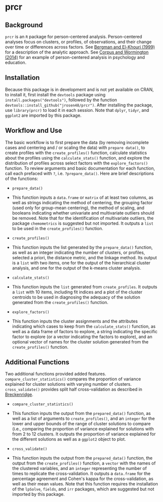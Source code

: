 # prcr

## Background

`prcr` is an `R` package for person-centered analysis. Person-centered analyses focus on clusters, or profiles, of observations, and their change over time or differences across factors. See [Bergman and El-Khouri (1999)](http://onlinelibrary.wiley.com/doi/10.1002/(SICI)1521-4036(199910)41:6%3C753::AID-BIMJ753%3E3.0.CO;2-K/abstract) for a description of the analytic approach. See [Corpus and Wormington (2014)](http://www.tandfonline.com/doi/abs/10.1080/00220973.2013.876225) for an example of person-centered analysis in psychology and education.

## Installation

Because this package is in development and is not yet available on CRAN, to install it, first install the `devtools` package using `install.packages("devtools")`, followed by the function `devtools::install_github("jrosen48/prcr")`. After installing the package, use `library(prcr)` to load it in each session. Note that `dplyr`, `tidyr`, and `ggplot2` are imported by this package.

## Workflow and Use 

The basic workflow is to first prepare the data (by removing incomplete cases and centering and / or scaling the data) with `prepare data()`, to create profiles with the `create_profiles()` function, calculate statistics about the profiles using the `calculate_stats()` function, and explore the distribution of profiles across select factors with the `explore_factors()` function. To review arguments and basic documentation for each function, call each prefaced with `?`, i.e. `?prepare_data()`. Here are brief descriptions of the functions:

* `prepare_data()`

 * This function inputs a `data.frame` or `matrix` of at least two columns, as well as strings indicating the method of centering, the grouping factor (used only for group-mean centering), the method of scaling, and booleans indicating whether univariate and multivariate outliers should be removed. Note that for the identification of multivariate outliers, the package `chemometrics` is suggested but not imported. It outputs a `list` to be used in the `create_profiles()` function. 

* `create_profiles()`

 * This function inputs the list generated by the `prepare_data()` function, as well as an integer indicating the number of clusters, or profiles, selected a priori, the distance metric, and the linkage method. Its output is a `list` with two items, one for the output of the hierarchical cluster analysis, and one for the output of the k-means cluster analysis.

* `calculate_stats()`

 * This function inputs the `list` generated from `create_profiles`. It outputs a `list` with 10 items, including fit indices and a plot of the cluster centroids to be used in diagnosing the adequacy of the solution generated from the `create_profiles()` function.

* `explore_factors()`

 * This function inputs the cluster assignments and the attributes indicating which cases to keep from the `calculate_stats()` function, as well as a data frame of factors to explore, a string indicating the specific factor to explore (or a vector indicating the factors to explore), and an optional vector of names for the cluster solution generated from the `create_profiles()` function.

## Additional Functions

Two additional functions provided added features. `compare_cluster_statistics()` compares the proportion of variance explained for cluster solutions with varying number of clusters. `cross_validate()` provides split half cross-validation as described in [Breckenridge](http://www.tandfonline.com/doi/abs/10.1207/S15327906MBR3502_5#.V6TT8JMrJE5).

* `compare_cluster_statistics()`

 * This function inputs the output from the `prepared_data()` function, as well as a list of arguments to `create_profiles()`, and an `integer` for the lower and upper bounds of the range of cluster solutions to compare (i.e., comparing the proportion of variance explained for solutions with from 2 to 12 clusters. It outputs the proportion of variance explained for the different solutions as well as a `ggplot2` object to plot.

* `cross_validate()`
 * This function inputs the output from the `prepared_data()` function, the output from the `create_profiles()` function, a `vector` with the names of the clustered variables, and an `integer` representing the number of times to replicate the cross-validation. It outputs a `data.frame` for the percentage agreement and Cohen's kappa for the cross-validation, as well as their mean values. Note that this function requires the installation of the `lpSolve`, `fields`, and `irr` packages, which are suggested but not imported by this package.

